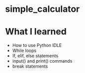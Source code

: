 # simple_calculator
# What I learned
- How to use Python IDLE
- While loops
- If, elif, else statements
- input() and print() commands
- break statements
